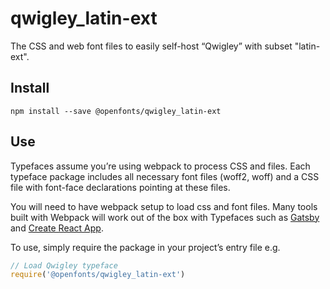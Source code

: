 
# qwigley_latin-ext

The CSS and web font files to easily self-host “Qwigley” with subset "latin-ext".

## Install

`npm install --save @openfonts/qwigley_latin-ext`

## Use

Typefaces assume you’re using webpack to process CSS and files. Each typeface
package includes all necessary font files (woff2, woff) and a CSS file with
font-face declarations pointing at these files.

You will need to have webpack setup to load css and font files. Many tools built
with Webpack will work out of the box with Typefaces such as [Gatsby](https://github.com/gatsbyjs/gatsby)
and [Create React App](https://github.com/facebookincubator/create-react-app).

To use, simply require the package in your project’s entry file e.g.

```javascript
// Load Qwigley typeface
require('@openfonts/qwigley_latin-ext')
```
